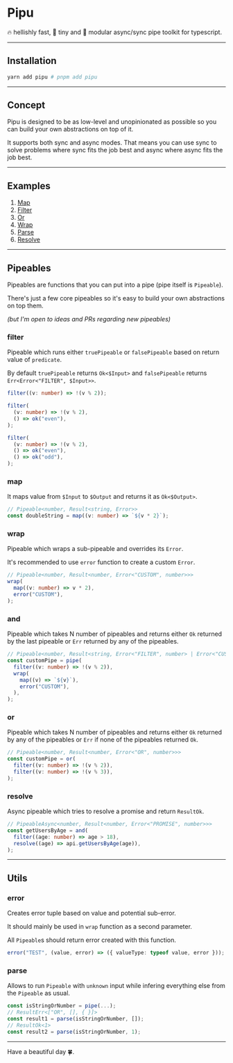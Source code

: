 # Pipu

🔥 hellishly fast, 🤏 tiny and 🤖 modular async/sync pipe toolkit for typescript.

---

## Installation

```bash
yarn add pipu # pnpm add pipu
```

---

## Concept

Pipu is designed to be as low-level and unopinionated as possible so you can build your own abstractions on top of it.

It supports both sync and async modes. That means you can use sync to solve problems where sync fits the job best and async where async fits the job best.

---

## Examples

1. [Map](./examples/1-map.ts)
2. [Filter](./examples/2-filter.ts)
3. [Or](./examples/3-or.ts)
4. [Wrap](./examples/4-wrap.ts)
5. [Parse](./examples/5-parse.ts)
6. [Resolve](./examples/6-resolve.ts)

---

## Pipeables

Pipeables are functions that you can put into a pipe (pipe itself is `Pipeable`).

There's just a few core pipeables so it's easy to build your own abstractions on top them.

*(but I'm open to ideas and PRs regarding new pipeables)*

### filter

Pipeable which runs either `truePipeable` or `falsePipeable` based on return value of `predicate`.

By default `truePipeable` returns `Ok<$Input>` and `falsePipeable` returns `Err<Error<"FILTER", $Input>>`.

```ts
filter((v: number) => !(v % 2));

filter(
  (v: number) => !(v % 2),
  () => ok("even"),
);

filter(
  (v: number) => !(v % 2),
  () => ok("even"),
  () => ok("odd"),
);
```

### map

It maps value from `$Input` to `$Output` and returns it as `Ok<$Output>`.

```ts
// Pipeable<number, Result<string, Error>>
const doubleString = map((v: number) => `${v * 2}`);
```

### wrap

Pipeable which wraps a sub-pipeable and overrides its `Error`.

It's recommended to use `error` function to create a custom `Error`.

```ts
// Pipeable<number, Result<number, Error<"CUSTOM", number>>>
wrap(
  map((v: number) => v * 2),
  error("CUSTOM"),
);
```

### and

Pipeable which takes N number of pipeables and returns either `Ok` returned by the last pipeable or `Err` returned by any of the pipeables.

```ts
// Pipeable<number, Result<string, Error<"FILTER", number> | Error<"CUSTOM", number>>>
const customPipe = pipe(
  filter((v: number) => !(v % 2)),
  wrap(
    map((v) => `${v}`),
    error("CUSTOM"),
  ),
);
```

### or

Pipeable which takes N number of pipeables and returns either `Ok` returned by any of the pipeables or `Err` if none of the pipeables returned `Ok`.

```ts
// Pipeable<number, Result<number, Error<"OR", number>>>
const customPipe = or(
  filter((v: number) => !(v % 2)),
  filter((v: number) => !(v % 3)),
);
```

### resolve

Async pipeable which tries to resolve a promise and return `ResultOk`.

```ts
// PipeableAsync<number, Result<number, Error<"PROMISE", number>>>
const getUsersByAge = and(
  filter((age: number) => age > 18),
  resolve((age) => api.getUsersByAge(age)),
);
```

---

## Utils

### error

Creates error tuple based on value and potential sub-error.

It should mainly be used in `wrap` function as a second parameter.

All `Pipeable`s should return error created with this function.

```ts
error("TEST", (value, error) => ({ valueType: typeof value, error }));
```

### parse

Allows to run `Pipeable` with `unknown` input while infering everything else from the `Pipeable` as usual.

```ts
const isStringOrNumber = pipe(...);
// ResultErr<["OR", [], { }]>
const result1 = parse(isStringOrNumber, []);
// ResultOk<1>
const result2 = parse(isStringOrNumber, 1);
```

---

Have a beautiful day 🍀.
